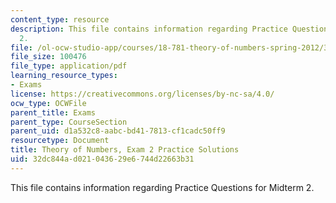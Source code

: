 ```yaml
---
content_type: resource
description: This file contains information regarding Practice Questions for Midterm
  2.
file: /ol-ocw-studio-app/courses/18-781-theory-of-numbers-spring-2012/32dc844ad021043629e6744d22663b31_MIT18_871S12_practExam2Sol.pdf
file_size: 100476
file_type: application/pdf
learning_resource_types:
- Exams
license: https://creativecommons.org/licenses/by-nc-sa/4.0/
ocw_type: OCWFile
parent_title: Exams
parent_type: CourseSection
parent_uid: d1a532c8-aabc-bd41-7813-cf1cadc50ff9
resourcetype: Document
title: Theory of Numbers, Exam 2 Practice Solutions
uid: 32dc844a-d021-0436-29e6-744d22663b31
---
```

This file contains information regarding Practice Questions for Midterm 2.